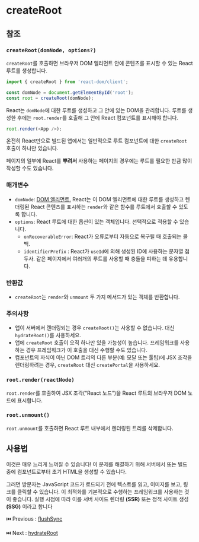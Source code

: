 # createRoot

## 참조

### **`createRoot(domNode, options?)`**

`createRoot`를 호출하면 브라우저 DOM 엘리먼트 안에 콘텐츠를 표시할 수 있는 React 루트를 생성합니다.

```typescript
import { createRoot } from 'react-dom/client';

const domNode = document.getElementById('root');
const root = createRoot(domNode);
```

React는 `domNode`에 대한 루트를 생성하고 그 안에 있는 DOM을 관리합니다. 루트를 생성한 후에는 `root.render`를 호출해 그 안에 React 컴포넌트를 표시해야 합니다.

```typescript
root.render(<App />);
```

온전히 React만으로 빌드된 앱에서는 일반적으로 루트 컴포넌트에 대한 `createRoot` 호출이 하나만 있습니다. 

페이지의 일부에 React를 **뿌려서** 사용하는 페이지의 경우에는 루트를 필요한 만큼 많이 작성할 수도 있습니다.

### 매개변수

- `domNode`: [DOM 엘리먼트.](https://developer.mozilla.org/en-US/docs/Web/API/Element) React는 이 DOM 엘리먼트에 대한 루트를 생성하고 렌더링된 React 콘텐츠를 표시하는 `render`와 같은 함수를 루트에서 호출할 수 있도록 합니다.
- `options`: React 루트에 대한 옵션이 있는 객체입니다. 선택적으로 적용할 수 있습니다.
    - `onRecoverableError`: React가 오류로부터 자동으로 복구될 때 호출되는 콜백.
    - `identifierPrefix` : React가 `useId`에 의해 생성된 ID에 사용하는 문자열 접두사. 같은 페이지에서 여러개의 루트를 사용할 때 충돌을 피하는 데 유용합니다.

### 반환값

- `createRoot`는 `render`와 `unmount` 두 가지 메서드가 있는 객체를 반환합니다.

### 주의사항

- 앱이 서버에서 렌더링되는 경우 `createRoot()`는 사용할 수 없습니다. 대신 `hydrateRoot()`를 사용하세요.
- 앱에 `createRoot` 호출이 오직 하나만 있을 가능성이 높습니다. 프레임워크를 사용하는 경우 프레임워크가 이 호출을 대신 수행할 수도 있습니다.
- 컴포넌트의 자식이 아닌 DOM 트리의 다른 부분(예: 모달 또는 툴팁)에 JSX 조각을 렌더링하려는 경우, `createRoot` 대신 `createPortal`을 사용하세요.

### **`root.render(reactNode)`**

`root.render`를 호출하여 JSX 조각(“React 노드”)을 React 루트의 브라우저 DOM 노드에 표시합니다.

### **`root.unmount()`**

`root.unmount`를 호출하면 React 루트 내부에서 렌더링된 트리를 삭제합니다.

## 사용법

이것은 매우 느리게 느껴질 수 있습니다! 이 문제를 해결하기 위해 서버에서 또는 빌드 중에 컴포넌트로부터 초기 HTML을 생성할 수 있습니다.

그러면 방문자는 JavaScript 코드가 로드되기 전에 텍스트를 읽고, 이미지를 보고, 링크를 클릭할 수 있습니다. 이 최적화를 기본적으로 수행하는 프레임워크를 사용하는 것이 좋습니다. 실행 시점에 따라 이를 서버 사이드 렌더링 **(SSR)** 또는 정적 사이트 생성 **(SSG)** 이라고 합니다

⏮️ Previous : [flushSync](./002-flushSync.md)

⏭️ Next : [hydrateRoot](./004-hydrateRoot.md)